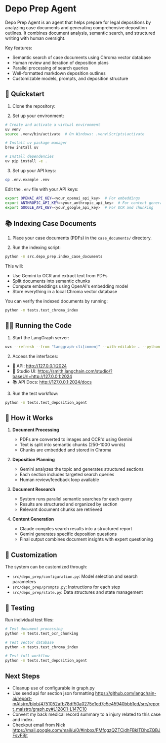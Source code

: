 # Depo Prep Agent

Depo Prep Agent is an agent that helps prepare for legal depositions by analyzing case documents and generating comprehensive deposition outlines. It combines document analysis, semantic search, and structured writing with human oversight.

Key features:
- Semantic search of case documents using Chroma vector database
- Human review and iteration of deposition plans
- Parallel processing of search queries
- Well-formatted markdown deposition outlines
- Customizable models, prompts, and deposition structure

## 🚀 Quickstart

1. Clone the repository:

2. Set up your environment:
```bash
# Create and activate a virtual environment
uv venv 
source .venv/bin/activate  # On Windows: .venv\Scripts\activate

# Install uv package manager
brew install uv

# Install dependencies
uv pip install -e .
```

3. Set up your API keys:
```bash
cp .env.example .env
```

Edit the `.env` file with your API keys:
```bash
export OPENAI_API_KEY=<your_openai_api_key>  # For embeddings
export ANTHROPIC_API_KEY=<your_anthropic_api_key>  # For content generation
export GOOGLE_API_KEY=<your_google_api_key>  # For OCR and chunking
```

## 📚 Indexing Case Documents

1. Place your case documents (PDFs) in the `case_documents/` directory.

2. Run the indexing script:
```bash
python -m src.depo_prep.index_case_documents
```

This will:
- Use Gemini to OCR and extract text from PDFs
- Split documents into semantic chunks
- Compute embeddings using OpenAI's embedding model
- Store everything in a local Chroma vector database

You can verify the indexed documents by running:
```bash
python -m tests.test_chroma_index
```

## 🏃‍♂️ Running the Code

1. Start the LangGraph server:
```bash
uvx --refresh --from "langgraph-cli[inmem]" --with-editable . --python 3.11 langgraph dev --host 0.0.0.0 --port 2024
```

2. Access the interfaces:
- 🚀 API: http://127.0.0.1:2024
- 🎨 Studio UI: https://smith.langchain.com/studio/?baseUrl=http://127.0.0.1:2024
- 📚 API Docs: http://127.0.0.1:2024/docs

3. Run the test workflow:
```bash
python -m tests.test_deposition_agent
```

## 📖 How it Works

1. **Document Processing**
   - PDFs are converted to images and OCR'd using Gemini
   - Text is split into semantic chunks (250-1000 words)
   - Chunks are embedded and stored in Chroma

2. **Deposition Planning**
   - Gemini analyzes the topic and generates structured sections
   - Each section includes targeted search queries
   - Human review/feedback loop available

3. **Document Research**
   - System runs parallel semantic searches for each query
   - Results are structured and organized by section
   - Relevant document chunks are retrieved

4. **Content Generation**
   - Claude compiles search results into a structured report
   - Gemini generates specific deposition questions
   - Final output combines document insights with expert questioning

## 🔧 Customization

The system can be customized through:
- `src/depo_prep/configuration.py`: Model selection and search parameters
- `src/depo_prep/prompts.py`: Instructions for each step
- `src/depo_prep/state.py`: Data structures and state management

## 🧪 Testing

Run individual test files:
```bash
# Test document processing
python -m tests.test_ocr_chunking

# Test vector database
python -m tests.test_chroma_index

# Test full workflow
python -m tests.test_deposition_agent
```

## Next Steps

- Cleanup use of configurable in graph.py
- Use send api for section json formatting https://github.com/langchain-ai/report-mAIstro/blob/4751052afb78df50a0275e1ed7c5e45940bbb1ed/src/report_maistro/graph.py#L128C1-L147C10
- Convert my back medical record summary to a injury related to this case and index. 
- Checkout email from Nick https://mail.google.com/mail/u/0/#inbox/FMfcgzQZTCjdhFBklTDhxZQBJFsvFBjt
